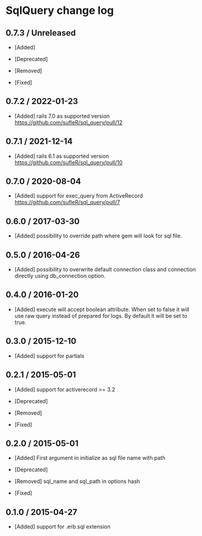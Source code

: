# SqlQuery change log

## 0.7.3 / Unreleased

* [Added]

* [Deprecated]

* [Removed]

* [Fixed]

## 0.7.2 / 2022-01-23

* [Added] rails 7.0 as supported version https://github.com/sufleR/sql_query/pull/12

## 0.7.1 / 2021-12-14

* [Added] rails 6.1 as supported version https://github.com/sufleR/sql_query/pull/10

## 0.7.0 / 2020-08-04

* [Added] support for exec_query from ActiveRecord https://github.com/sufleR/sql_query/pull/7


## 0.6.0 / 2017-03-30

* [Added] possibility to override path where gem will look for sql file.

## 0.5.0 / 2016-04-26

* [Added] possibility to overwrite default connection class and connection directly using db_connection option.

## 0.4.0 / 2016-01-20

* [Added] execute will accept boolean attribute.
When set to false it will use raw query instead of prepared for logs.
By default it will be set to true.

## 0.3.0 / 2015-12-10

* [Added] support for partials

## 0.2.1 / 2015-05-01

* [Added] support for activerecord >= 3.2

* [Deprecated]

* [Removed]

* [Fixed]

## 0.2.0 / 2015-05-01

* [Added] First argument in initialize as sql file name with path

* [Deprecated] 

* [Removed] sql_name and sql_path in options hash

* [Fixed]

## 0.1.0 / 2015-04-27

* [Added] support for .erb.sql extension
